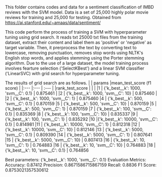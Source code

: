 This folder contains codes and data for a sentiment classification of IMBD reviews with the SVM model.
Data is a set of 25,000 highly polar movie reviews for training and 25,000 for testing. Obtained from https://ai.stanford.edu/~amaas/data/sentiment/

This code perform the process of training a SVM with hyperparameter tuning using grid search. It reads txt 25000 txt files from the training dataset, extract their content and label them as 'positive' or 'negative' as target variable. Then, it prerprocess the text by converting text to lowercase, removing punctuation, removes stop words using NLTK's English stop words, and applies stemming using the Porter stemming algorithm. Due to the use of a large dataset, the model training process involves fearture selection ('SelectKBest') and a linear SVM classifier ('LinearSVC) with grid search for hyperparameter tuning.

The results of grid search are as follows.
|                 |                             params |mean_test_score (f1 score) |
|:---             |:---                                | :---                      |
|rank_test_score  |                                    |                           |
|1                | {'k_best__k': 1000, 'svm__C': 0.1} |        0.875461           |
|2                |  {'k_best__k': 1000, 'svm__C': 10} |        0.875460           |
|2                |   {'k_best__k': 1000, 'svm__C': 1} |        0.875460
|4                |  {'k_best__k': 500, 'svm__C': 0.1} |        0.870159
|5                |   {'k_best__k': 500, 'svm__C': 10} |        0.870159
|5                |    {'k_best__k': 500, 'svm__C': 1} |        0.870159
|7                |  {'k_best__k': 100, 'svm__C': 0.1} |        0.835369
|8                |   {'k_best__k': 100, 'svm__C': 10} |        0.835337
|9                |    {'k_best__k': 100, 'svm__C': 1} |        0.835292
|10               |{'k_best__k': 10000, 'svm__C': 0.1} |        0.814981
|11               |  {'k_best__k': 10000, 'svm__C': 1} |        0.812318
|12               | {'k_best__k': 10000, 'svm__C': 10} |        0.812146
|13               | {'k_best__k': 5000, 'svm__C': 0.1} |        0.809390
|14               |   {'k_best__k': 5000, 'svm__C': 1} |        0.807641
|15               |  {'k_best__k': 5000, 'svm__C': 10} |        0.807413
|16               |     {'k_best__k': 10, 'svm__C': 1} |        0.764883
|16               |    {'k_best__k': 10, 'svm__C': 10} |        0.764883
|18               |   {'k_best__k': 10, 'svm__C': 0.1} |        0.764856

Best parameters: {'k_best__k': 1000, 'svm__C': 0.1}
Evaluation Metrics:
Accuracy: 0.87412
Precision: 0.8671586715867159
Recall: 0.8836
F1 Score: 0.8753021357530612
